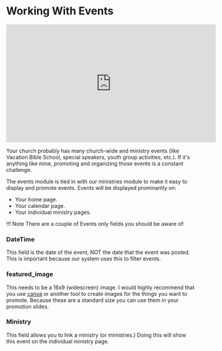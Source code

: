 # Working With Events

<iframe width="560" height="315" src="https://www.youtube.com/embed/hjJ0JTK8iK8" frameborder="0" allowfullscreen></iframe>

Your church probably has many church-wide and ministry events (like Vacation Bible School, special speakers, youth group activities, etc.).  If it's anything like mine, promoting and organizing those events is a constant challenge.

The events module is tied in with our ministries module to make it easy to display and promote events. Events will be displayed prominantly on:

* Your home page.
* Your calendar page.
* Your individual ministry pages.


!!! Note
    There are a couple of Events only fields you should be aware of:

### DateTime

This field is the date of the event, NOT the date that the event was posted.  This is important because our system uses this to filter events.

### featured_image

This needs to be a 16x9 (widescreen) image.  I would highly recommend that you use [canva](http://canva.com) or another tool to create images for the things you want to promote.  Because these are a standard size you can use them in your promotion slides.

### Ministry

This field allows you to link a ministry (or ministries.)  Doing this will show this event on the individual ministry page.